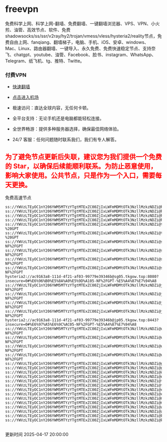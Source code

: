 # freevpn

免费科学上网、科学上网-翻墙、免费翻墙、一键翻墙浏览器、VPS、VPN、小火煎、油管、高效节点、软件、免费shadowsocks/ss/ssr/v2ray/hy2/trojan/vmess/vless/hysteria2/reality节点，免费自由上网、fanqiang、翻墙梯子，电脑、手机、iOS、安卓、windows、Mac、Linux、路由器翻墙、一键导入、永久免费、免费快速稳定节点、支持奈飞、chatgpt、youtube、油管、Facebook、脸书、instagram、WhatsApp、Telegram、纸飞机、tg、推特、Twitte。

### 付费VPN
* [快速翻墙](https://xgogo.sbs/#/register?code=wxADDy87) 

* [点击进入机场](https://xgogo.sbs/#/register?code=wxADDy87) 

* 极速访问：直达全球内容，无任何卡顿。

* 全平台支持：无论手机还是电脑都能轻松连接。

* 全世界畅游：提供多种服务器选择，确保最佳网络体验。

* 24/7 客服：任何问题随时联系我们，我们有专人解答。

## <font color="red">为了避免节点更新后失联，建议您为我们提供一个免费的 Star，以确保后续能顺利联系。为防止恶意使用，影响大家使用。公共节点，只是作为一个入口，需要每天更换。</font>

免费高速节点

```ss://YWVzLTEyOC1nY206YWM5MTYzYTgtMTExZC00ZjIxLWFmMDMtOTk3NzllMzkzNDZi@hk01.jgrtoioceaw.help:50384#%E9%A6%99%E6%B8%AF01
ss://YWVzLTEyOC1nY206YWM5MTYzYTgtMTExZC00ZjIxLWFmMDMtOTk3NzllMzkzNDZi@hk02.jigreliewolf.click:17889#%E9%A6%99%E6%B8%AF02
ss://YWVzLTEyOC1nY206YWM5MTYzYTgtMTExZC00ZjIxLWFmMDMtOTk3NzllMzkzNDZi@hk03.jigreliewolf.click:10838#%E9%A6%99%E6%B8%AF03
ss://YWVzLTEyOC1nY206YWM5MTYzYTgtMTExZC00ZjIxLWFmMDMtOTk3NzllMzkzNDZi@hk04.jgrtoioceaw.help:29956#%E9%A6%99%E6%B8%AF04
ss://YWVzLTEyOC1nY206YWM5MTYzYTgtMTExZC00ZjIxLWFmMDMtOTk3NzllMzkzNDZi@hk05.ijgelrkasd.click:41284#%E9%A6%99%E6%B8%AF05
ss://YWVzLTEyOC1nY206YWM5MTYzYTgtMTExZC00ZjIxLWFmMDMtOTk3NzllMzkzNDZi@tw01.jigreliewolf.click:30995#%E5%8F%B0%E6%B9%BE01%20-%20GPT
ss://YWVzLTEyOC1nY206YWM5MTYzYTgtMTExZC00ZjIxLWFmMDMtOTk3NzllMzkzNDZi@tw02.ijgelrkasd.click:22610#%E5%8F%B0%E6%B9%BE02%20-%20GPT
ss://YWVzLTEyOC1nY206YWM5MTYzYTgtMTExZC00ZjIxLWFmMDMtOTk3NzllMzkzNDZi@sg01.jgrtoioceaw.help:55559#%E6%96%B0%E5%8A%A0%E5%9D%A101%20-NF%2FGPT
ss://YWVzLTEyOC1nY206YWM5MTYzYTgtMTExZC00ZjIxLWFmMDMtOTk3NzllMzkzNDZi@sg02.jigreliewolf.click:40574#%E6%96%B0%E5%8A%A0%E5%9D%A102%20-NF%2FGPT
ss://YWVzLTEyOC1nY206YWM5MTYzYTgtMTExZC00ZjIxLWFmMDMtOTk3NzllMzkzNDZi@sg03.ijgelrkasd.click:23716#%E6%96%B0%E5%8A%A0%E5%9D%A103%20-NF%2FGPT
ss://YWVzLTEyOC1nY206YWM5MTYzYTgtMTExZC00ZjIxLWFmMDMtOTk3NzllMzkzNDZi@sg04.jgrtoioceaw.help:17971#%E6%96%B0%E5%8A%A0%E5%9D%A104%20-NF%2FGPT
hysteria2://ac9163a8-111d-4f21-af03-99779e39346b@sg05.tkgow.top:8080?insecure=0#%E6%96%B0%E5%8A%A0%E5%9D%A105-NF%2FGPT-%E5%A4%87%E7%94%A8
ss://YWVzLTEyOC1nY206YWM5MTYzYTgtMTExZC00ZjIxLWFmMDMtOTk3NzllMzkzNDZi@jp01.jgrtoioceaw.help:58645#%E6%97%A5%E6%9C%AC01%20-NF%2FGPT
ss://YWVzLTEyOC1nY206YWM5MTYzYTgtMTExZC00ZjIxLWFmMDMtOTk3NzllMzkzNDZi@jp02.jgrtoioceaw.help:47462#%E6%97%A5%E6%9C%AC02%20-NF%2FGPT
ss://YWVzLTEyOC1nY206YWM5MTYzYTgtMTExZC00ZjIxLWFmMDMtOTk3NzllMzkzNDZi@jp03.jigreliewolf.click:33414#%E6%97%A5%E6%9C%AC03%20-NF%2FGPT
ss://YWVzLTEyOC1nY206YWM5MTYzYTgtMTExZC00ZjIxLWFmMDMtOTk3NzllMzkzNDZi@jp04.ijgelrkasd.click:58223#%E6%97%A5%E6%9C%AC04%20-NF%2FGPT
hysteria2://ac9163a8-111d-4f21-af03-99779e39346b@jp05.tkgow.top:8443?insecure=0#%E6%97%A5%E6%9C%AC05-NF%2FGPT-%E5%A4%87%E7%94%A8
ss://YWVzLTEyOC1nY206YWM5MTYzYTgtMTExZC00ZjIxLWFmMDMtOTk3NzllMzkzNDZi@us01.jgrtoioceaw.help:48129#%E7%BE%8E%E5%9B%BD01%20-NF%2FGPT
ss://YWVzLTEyOC1nY206YWM5MTYzYTgtMTExZC00ZjIxLWFmMDMtOTk3NzllMzkzNDZi@us02.jgrtoioceaw.help:44907#%E7%BE%8E%E5%9B%BD02%20-NF%2FGPT
ss://YWVzLTEyOC1nY206YWM5MTYzYTgtMTExZC00ZjIxLWFmMDMtOTk3NzllMzkzNDZi@us03.jigreliewolf.click:43330#%E7%BE%8E%E5%9B%BD03%20-NF%2FGPT
ss://YWVzLTEyOC1nY206YWM5MTYzYTgtMTExZC00ZjIxLWFmMDMtOTk3NzllMzkzNDZi@us04.ijgelrkasd.click:44130#%E7%BE%8E%E5%9B%BD04%20-NF%2FGPT
ss://YWVzLTEyOC1nY206YWM5MTYzYTgtMTExZC00ZjIxLWFmMDMtOTk3NzllMzkzNDZi@gb01.jgrtoioceaw.help:27765#%E8%8B%B1%E5%9B%BD01
ss://YWVzLTEyOC1nY206YWM5MTYzYTgtMTExZC00ZjIxLWFmMDMtOTk3NzllMzkzNDZi@gb02.jigreliewolf.click:52762#%E8%8B%B1%E5%9B%BD02
ss://YWVzLTEyOC1nY206YWM5MTYzYTgtMTExZC00ZjIxLWFmMDMtOTk3NzllMzkzNDZi@de01.jgrtoioceaw.help:20635#%E5%BE%B7%E5%9B%BD01
ss://YWVzLTEyOC1nY206YWM5MTYzYTgtMTExZC00ZjIxLWFmMDMtOTk3NzllMzkzNDZi@de02.jigreliewolf.click:52770#%E5%BE%B7%E5%9B%BD02
ss://YWVzLTEyOC1nY206YWM5MTYzYTgtMTExZC00ZjIxLWFmMDMtOTk3NzllMzkzNDZi@fr01.ijgelrkasd.click:32568#%E6%B3%95%E5%9B%BD01
ss://YWVzLTEyOC1nY206YWM5MTYzYTgtMTExZC00ZjIxLWFmMDMtOTk3NzllMzkzNDZi@fr02.jigreliewolf.click:45265#%E6%B3%95%E5%9B%BD02
ss://YWVzLTEyOC1nY206YWM5MTYzYTgtMTExZC00ZjIxLWFmMDMtOTk3NzllMzkzNDZi@ca01.jigreliewolf.click:30461#%E5%8A%A0%E6%8B%BF%E5%A4%A701
ss://YWVzLTEyOC1nY206YWM5MTYzYTgtMTExZC00ZjIxLWFmMDMtOTk3NzllMzkzNDZi@ca02.ijgelrkasd.click:24053#%E5%8A%A0%E6%8B%BF%E5%A4%A702
ss://YWVzLTEyOC1nY206YWM5MTYzYTgtMTExZC00ZjIxLWFmMDMtOTk3NzllMzkzNDZi@my01.jigreliewolf.click:52408#%E9%A9%AC%E6%9D%A5%E8%A5%BF%E4%BA%9A01
ss://YWVzLTEyOC1nY206YWM5MTYzYTgtMTExZC00ZjIxLWFmMDMtOTk3NzllMzkzNDZi@my02.ijgelrkasd.click:25519#%E9%A9%AC%E6%9D%A5%E8%A5%BF%E4%BA%9A02
ss://YWVzLTEyOC1nY206YWM5MTYzYTgtMTExZC00ZjIxLWFmMDMtOTk3NzllMzkzNDZi@au01.jgrtoioceaw.help:13460#%E6%BE%B3%E5%A4%A7%E5%88%A9%E4%BA%9A01
ss://YWVzLTEyOC1nY206YWM5MTYzYTgtMTExZC00ZjIxLWFmMDMtOTk3NzllMzkzNDZi@au02.ijgelrkasd.click:46073#%E6%BE%B3%E5%A4%A7%E5%88%A9%E4%BA%9A02
ss://YWVzLTEyOC1nY206YWM5MTYzYTgtMTExZC00ZjIxLWFmMDMtOTk3NzllMzkzNDZi@ko01.jgrtoioceaw.help:46108#%E9%9F%A9%E5%9B%BD01
ss://YWVzLTEyOC1nY206YWM5MTYzYTgtMTExZC00ZjIxLWFmMDMtOTk3NzllMzkzNDZi@ko02.jigreliewolf.click:50181#%E9%9F%A9%E5%9B%BD02


```
更新时间 2025-04-17 20:00:00